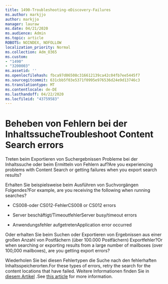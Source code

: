 ```yaml
---
title: 1490-Troubleshooting-eDiscovery-Failures
ms.author: markjjo
author: markjjo
manager: lauraw
ms.date: 04/21/2020
ms.audience: Admin
ms.topic: article
ROBOTS: NOINDEX, NOFOLLOW
localization_priority: Normal
ms.collection: Adm_O365
ms.custom:
- "1490"
- "3200003"
ms.assetid: ''
ms.openlocfilehash: fbca97d06508c316612139ca42c04fb7ee5445f7
ms.sourcegitcommit: 631cbb5f03e5371f0995e976536d24e9d13746c3
ms.translationtype: MT
ms.contentlocale: de-DE
ms.lasthandoff: 04/22/2020
ms.locfileid: "43759583"
---
```

# <a name="troubleshoot-content-search-errors"></a><span data-ttu-id="1381c-102">Beheben von Fehlern bei der Inhaltssuche</span><span class="sxs-lookup"><span data-stu-id="1381c-102">Troubleshoot Content Search errors</span></span>

<span data-ttu-id="1381c-103">Treten beim Exportieren von Suchergebnissen Probleme bei der Inhaltssuche oder beim Ermitteln von Fehlern auf?</span><span class="sxs-lookup"><span data-stu-id="1381c-103">Are you experiencing problems with Content Search or getting failures when you export search results?</span></span>

<span data-ttu-id="1381c-104">Erhalten Sie beispielsweise beim Ausführen von Suchvorgängen Folgendes?</span><span class="sxs-lookup"><span data-stu-id="1381c-104">For example, are you receiving the following when running searches?</span></span>

- <span data-ttu-id="1381c-105">CS008-oder CS012-Fehler</span><span class="sxs-lookup"><span data-stu-id="1381c-105">CS008 or CS012 errors</span></span>

- <span data-ttu-id="1381c-106">Server beschäftigt/Timeoutfehler</span><span class="sxs-lookup"><span data-stu-id="1381c-106">Server busy/timeout errors</span></span>

- <span data-ttu-id="1381c-107">Anwendungsfehler aufgetreten</span><span class="sxs-lookup"><span data-stu-id="1381c-107">Application error occurred</span></span>

<span data-ttu-id="1381c-108">Oder erhalten Sie beim Suchen oder Exportieren von Ergebnissen aus einer großen Anzahl von Postfächern (über 100.000 Postfächern) Exportfehler?</span><span class="sxs-lookup"><span data-stu-id="1381c-108">Or when searching or exporting results from a large number of mailboxes (over 100,000 mailboxes), are you getting export errors?</span></span>

<span data-ttu-id="1381c-109">Wiederholen Sie bei diesen Fehlertypen die Suche nach den fehlerhaften Inhaltsspeicherorten.</span><span class="sxs-lookup"><span data-stu-id="1381c-109">For these types of errors, retry the search for the content locations that have failed.</span></span> <span data-ttu-id="1381c-110">Weitere Informationen finden Sie in [diesem Artikel](https://docs.microsoft.com/office365/securitycompliance/retry-failed-content-search) .</span><span class="sxs-lookup"><span data-stu-id="1381c-110">See  [this article](https://docs.microsoft.com/office365/securitycompliance/retry-failed-content-search) for more information.</span></span>
